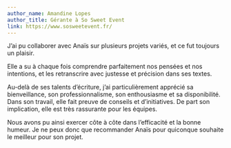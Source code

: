 ```yaml
---
author_name: Amandine Lopes
author_title: Gérante à So Sweet Event
link: https://www.sosweetevent.fr/
---
```

J’ai pu collaborer avec Anaïs sur plusieurs projets variés, et ce fut toujours un plaisir. 

Elle a su à chaque fois comprendre parfaitement nos pensées et nos intentions, et les retranscrire avec justesse et précision dans ses textes.

Au-delà de ses talents d’écriture, j’ai particulièrement apprécié sa bienveillance, son professionnalisme, son enthousiasme et sa disponibilité. Dans son travail, elle fait preuve de conseils et d’initiatives. De part son implication, elle est très rassurante pour les équipes.

Nous avons pu ainsi exercer côte à côte dans l’efficacité et la bonne humeur. Je ne peux donc que recommander Anaïs pour quiconque souhaite le meilleur pour son projet.